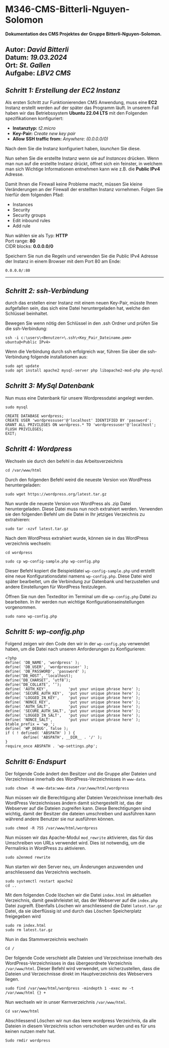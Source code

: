 # M346-CMS-Bitterli-Nguyen-Solomon
**Dokumentation des CMS Projektes der Gruppe Bitterli-Nguyen-Solomon.**  
  
**Autor:** *David Bitterli*  
**Datum:** *19.03.2024*  
**Ort:** *St. Gallen*  
**Aufgabe:** *LBV2 CMS*  
---
## *Schritt 1: Erstellung der EC2 Instanz*

Als ersten Schritt zur Funktionierenden CMS Anwendung, muss eine **EC2** Instanz erstellt werden auf der später das Programm läuft. In unserem Fall haben wir das Betriebssystem **Ubuntu 22.04 LTS** mit den Folgenden spezifikationen konfiguriert:  
  * **Instanztyp:** *t2.micro*
  * **Key-Pair:** *Create new key pair*
  * **Allow SSH traffic from:** *Anywhere: (0.0.0.0/0)*

Nach dem Sie die Instanz konfiguriert haben, *launchen* Sie diese.

Nun sehen Sie die erstellte Instanz wenn sie auf *Instances* drücken. Wenn man nun auf die erstellte Instanz drückt, öffnet sich ein feinster, in welchem man sich Wichtige Informationen entnehmen kann wie z.B. die **Public IPv4** Adresse.  


Damit Ihnen die Firewall keine Probleme macht, müssen Sie kleine Veränderungen an der Firewall der erstellten Instanz vornehmen. Folgen Sie hierfür dem folgenden Pfad:
  * Instances
  * Security
  * Security groups
  * Edit inbound rules
  * Add rule

Nun wählen sie als Typ: **HTTP**  
Port range: **80**  
CIDR blocks: **0.0.0.0/0**  

Speichern Sie nun die Regeln und verwenden Sie die Public IPv4 Adresse der Instanz in einem Browser mit dem Port 80 am Ende:

`0.0.0.0/:80`

---
## *Schritt 2: ssh-Verbindung*

durch das erstellen einer Instanz mit einem neuen Key-Pair, müsste Ihnen aufgefallen sein, das sich eine Datei heruntergeladen hat, welche den Schlüssel beinhaltet.  

Bewegen Sie wenn nötig den Schlüssel in den .ssh Ordner und prüfen Sie die ssh-Verbindung:
```
ssh -i c:\users\<Benutzer>\.ssh\<Key_Pair_Dateiname.pem> ubuntu@<Public IPv4>
```
Wenn die Verbindung durch ssh erfolgreich war, führen Sie über die ssh-Verbindung folgende installationen aus:
```
sudo apt update
sudo apt install apache2 mysql-server php libapache2-mod-php php-mysql
```

## *Schritt 3: MySql Datenbank*

Nun muss eine Datenbank für unsere Wordpressdatei angelegt werden.
```
sudo mysql
```

```
CREATE DATABASE wordpress;
CREATE USER 'wordpressuser'@'localhost' IDENTIFIED BY 'password';
GRANT ALL PRIVILEGES ON wordpress.* TO 'wordpressuser'@'localhost';
FLUSH PRIVILEGES;
EXIT;
```

## *Schritt 4: Wordpress*

Wechseln sie durch den befehl in das Arbeitsverzeichnis
```
cd /var/www/html
```

Durch den folgenden Befehl weird die neueste Version von WordPress heruntergeladen:
```
sudo wget https://wordpress.org/latest.tar.gz
```

Nun wurde die neueste Version von WordPress als .zip Datei heruntergeladen. Diese Datei muss nun noch extrahiert werden. Verwenden sie den folgenden Befehl um die Datei in Ihr jetziges Verzeichnis zu extrahieren:

```
sudo tar -xzvf latest.tar.gz
```

Nach dem WordPress extrahiert wurde, können sie in das WordPress verzeichnis wechseln:
```
cd wordpress
```

```
sudo cp wp-config-sample.php wp-config.php
```
Dieser Befehl kopiert die Beispieldatei `wp-config-sample.php` und erstellt eine neue Konfigurationsdatei namens `wp-config.php`. Diese Datei wird später bearbeitet, um die Verbindung zur Datenbank und herzustellen und andere Einstellungen für WordPress festzulegen.

Öffnen Sie nun den Texteditor im Terminal um die `wp-config.php` Datei zu bearbeiten. In ihr werden nun wichtige Konfigurationseinstellungen vorgenommen.

```
sudo nano wp-config.php
```

## *Schritt 5: wp-config.php*

Folgend zeigen wir den Code den wir in der `wp-config.php` verwendet haben, um die Datei nach unseren Anforderungen zu Konfigurieren:

```
<?php
define( 'DB_NAME', 'wordpress' );
define( 'DB_USER', 'wordpressuser' );
define( 'DB_PASSWORD', 'password' );
define(‘DB_HOST’, ‘localhost);
define(‘DB_CHARSET’, ‘utf8’);
define(‘DB_COLLATE’, ‘’);
define( 'AUTH_KEY',         'put your unique phrase here' );
define( 'SECURE_AUTH_KEY',  'put your unique phrase here' );
define( 'LOGGED_IN_KEY',    'put your unique phrase here' );
define( 'NONCE_KEY',        'put your unique phrase here' );
define( 'AUTH_SALT',        'put your unique phrase here' );
define( 'SECURE_AUTH_SALT', 'put your unique phrase here' );
define( 'LOGGED_IN_SALT',   'put your unique phrase here' );
define( 'NONCE_SALT',       'put your unique phrase here' );
$table_prefix = 'wp_';
define( 'WP_DEBUG', false );
if ( ! defined( 'ABSPATH' ) ) {
        define( 'ABSPATH', __DIR__ . '/' );
}
require_once ABSPATH . 'wp-settings.php';
```

## *Schritt 6: Endspurt*

Der folgende Code ändert den Besitzer und die Gruppe aller Dateien und Verzeichnisse innerhalb des WordPress-Verzeichnisses in `www-data`.

```
sudo chown -R www-data:www-data /var/www/html/wordpress
```
Nun müssen wir die Berechtigung aller Dateien Verzeichnisse innerhalb des WordPress Verzeichnisses ändern damit sichergestellt ist, das der Webserver auf die Dateien zugreifen kann. Diese Berechtigungen sind wichtig, damit der Besitzer die dateien umschreiben und ausführen kann während andere Benutzer sie nur ausführen können.

```
sudo chmod -R 755 /var/www/html/wordpress
```
Nun müssen wir das Apache-Modul `mod_rewrite` aktivieren, das für das Umschreiben von URLs verwendet wird. Dies ist notwendig, um die Permalinks in WordPress zu aktivieren.

```
sudo a2enmod rewrite
```

Nun starten wir den Server neu, um Änderungen anzuwenden und anschliessend das Verzeichnis wechseln.
```
sudo systemctl restart apache2
cd ..
```

Mit dem folgenden Code löschen wir die Datei `index.html` im aktuellen Verzeichnis, damit gewährleistet ist, das der Webserver auf die `index.php` Datei zugreift. Ebenfalls Löschen wir anschliessend die Datei `latest.tar.gz` Datei, da sie überflüssig ist und durch das Löschen Speicherplatz freigegeben wird
```
sudo rm index.html
sudo rm latest.tar.gz
```

Nun in das Stammverzeichnis wechseln
```
Cd /
```
Der folgende Code verschiebt alle Dateien und Verzeichnisse innerhalb des WordPress-Verzeichnisses in das übergeordnete Verzeichnis `/var/www/html`. Dieser Befehl wird verwendet, um sicherzustellen, dass die Dateien und Verzeichnisse direkt im Hauptverzeichnis des Webservers liegen.
```
sudo find /var/www/html/wordpress -mindepth 1 -exec mv -t /var/www/html {} +
```

Nun wechseln wir in unser Kernverzeichnis `/var/www/html`.
```
Cd var/www/html
```

Abschliessend Löschen wir nun das leere wordpress Verzeichnis, da alle Dateien in diesem Verzeichnis schon verschoben wurden und es für uns keinen nutzen mehr hat.

```
Sudo rmdir wordpress
```